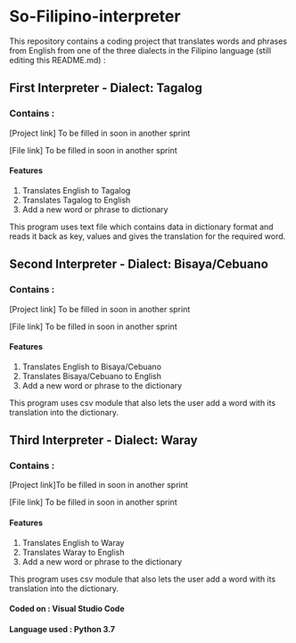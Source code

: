 # So-Filipino-interpreter
This repository contains a coding project that translates words and phrases from English from one of the three dialects in the Filipino language (still editing this README.md) :
## First Interpreter - Dialect: Tagalog
### Contains :
[Project link] To be filled in soon in another sprint

[File link] To be filled in soon in another sprint

#### Features
1. Translates English to Tagalog
2. Translates Tagalog to English
3. Add a new word or phrase to dictionary

This program uses text file which contains data in dictionary format and reads it back as key, values 
and gives the translation for the required word.

## Second Interpreter - Dialect: Bisaya/Cebuano
### Contains :
[Project link] To be filled in soon in another sprint

[File link] To be filled in soon in another sprint

#### Features
1. Translates English to Bisaya/Cebuano 
2. Translates Bisaya/Cebuano to English
3. Add a new word or phrase to the dictionary 

This program uses csv module that also lets the user add a word with its translation into the dictionary.

## Third Interpreter - Dialect: Waray
### Contains :
[Project link]To be filled in soon in another sprint

[File link] To be filled in soon in another sprint

#### Features
1. Translates English to Waray 
2. Translates Waray to English
3. Add a new word or phrase to the dictionary 

This program uses csv module that also lets the user add a word with its translation into the dictionary.

#### Coded on : Visual Studio Code 

#### Language used : Python 3.7
